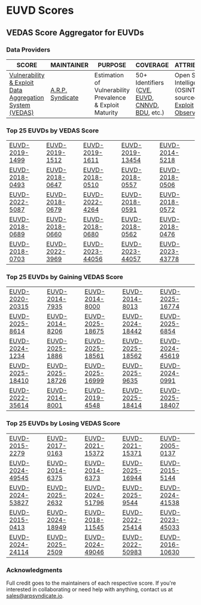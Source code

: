 
# EUVD Scores
## VEDAS Score Aggregator for EUVDs 

### Data Providers
| SCORE | MAINTAINER | PURPOSE | COVERAGE | ATTRIBUTION | FREQUENCY |
| ----- | ---------- | ------- | -------- | ----------- | --------- |
| [Vulnerability & Exploit Data Aggregation System (VEDAS)](https://vedas.arpsyndicate.io) | [A.R.P. Syndicate](https://www.arpsyndicate.io) | Estimation of Vulnerability Prevalence & Exploit Maturity | 50+ Identifiers ([CVE](https://github.com/ARPSyndicate/cve-scores), [EUVD](https://github.com/ARPSyndicate/euvd-scores), [CNNVD](https://github.com/ARPSyndicate/cnnvd-scores), [BDU](https://github.com/ARPSyndicate/bdu-scores), etc.) | Open Source Intelligence (OSINT) sourced from [Exploit Observer](https://www.exploit.observer) | 6-8 Hours |




<h3>Top 25 EUVDs by VEDAS Score</h3>

<table>
  <tr>
    <td><a href='https://vedas.arpsyndicate.io/?vuln=EUVD-2019-1499'>EUVD-2019-1499</a></td>
    <td><a href='https://vedas.arpsyndicate.io/?vuln=EUVD-2019-1512'>EUVD-2019-1512</a></td>
    <td><a href='https://vedas.arpsyndicate.io/?vuln=EUVD-2019-1611'>EUVD-2019-1611</a></td>
    <td><a href='https://vedas.arpsyndicate.io/?vuln=EUVD-2019-13454'>EUVD-2019-13454</a></td>
    <td><a href='https://vedas.arpsyndicate.io/?vuln=EUVD-2014-5218'>EUVD-2014-5218</a></td>
  </tr>
  <tr>
    <td><a href='https://vedas.arpsyndicate.io/?vuln=EUVD-2018-0493'>EUVD-2018-0493</a></td>
    <td><a href='https://vedas.arpsyndicate.io/?vuln=EUVD-2018-0647'>EUVD-2018-0647</a></td>
    <td><a href='https://vedas.arpsyndicate.io/?vuln=EUVD-2018-0510'>EUVD-2018-0510</a></td>
    <td><a href='https://vedas.arpsyndicate.io/?vuln=EUVD-2018-0557'>EUVD-2018-0557</a></td>
    <td><a href='https://vedas.arpsyndicate.io/?vuln=EUVD-2018-0506'>EUVD-2018-0506</a></td>
  </tr>
  <tr>
    <td><a href='https://vedas.arpsyndicate.io/?vuln=EUVD-2022-5087'>EUVD-2022-5087</a></td>
    <td><a href='https://vedas.arpsyndicate.io/?vuln=EUVD-2018-0679'>EUVD-2018-0679</a></td>
    <td><a href='https://vedas.arpsyndicate.io/?vuln=EUVD-2022-4264'>EUVD-2022-4264</a></td>
    <td><a href='https://vedas.arpsyndicate.io/?vuln=EUVD-2018-0591'>EUVD-2018-0591</a></td>
    <td><a href='https://vedas.arpsyndicate.io/?vuln=EUVD-2018-0572'>EUVD-2018-0572</a></td>
  </tr>
  <tr>
    <td><a href='https://vedas.arpsyndicate.io/?vuln=EUVD-2018-0689'>EUVD-2018-0689</a></td>
    <td><a href='https://vedas.arpsyndicate.io/?vuln=EUVD-2018-0660'>EUVD-2018-0660</a></td>
    <td><a href='https://vedas.arpsyndicate.io/?vuln=EUVD-2018-0680'>EUVD-2018-0680</a></td>
    <td><a href='https://vedas.arpsyndicate.io/?vuln=EUVD-2018-0562'>EUVD-2018-0562</a></td>
    <td><a href='https://vedas.arpsyndicate.io/?vuln=EUVD-2018-0476'>EUVD-2018-0476</a></td>
  </tr>
  <tr>
    <td><a href='https://vedas.arpsyndicate.io/?vuln=EUVD-2018-0703'>EUVD-2018-0703</a></td>
    <td><a href='https://vedas.arpsyndicate.io/?vuln=EUVD-2022-3969'>EUVD-2022-3969</a></td>
    <td><a href='https://vedas.arpsyndicate.io/?vuln=EUVD-2023-44056'>EUVD-2023-44056</a></td>
    <td><a href='https://vedas.arpsyndicate.io/?vuln=EUVD-2023-44057'>EUVD-2023-44057</a></td>
    <td><a href='https://vedas.arpsyndicate.io/?vuln=EUVD-2023-43778'>EUVD-2023-43778</a></td>
  </tr>
</table>


<h3>Top 25 EUVDs by Gaining VEDAS Score</h3>

<table>
  <tr>
    <td><a href='https://vedas.arpsyndicate.io/?vuln=EUVD-2020-20315'>EUVD-2020-20315</a></td>
    <td><a href='https://vedas.arpsyndicate.io/?vuln=EUVD-2014-7935'>EUVD-2014-7935</a></td>
    <td><a href='https://vedas.arpsyndicate.io/?vuln=EUVD-2014-8000'>EUVD-2014-8000</a></td>
    <td><a href='https://vedas.arpsyndicate.io/?vuln=EUVD-2014-8013'>EUVD-2014-8013</a></td>
    <td><a href='https://vedas.arpsyndicate.io/?vuln=EUVD-2025-16774'>EUVD-2025-16774</a></td>
  </tr>
  <tr>
    <td><a href='https://vedas.arpsyndicate.io/?vuln=EUVD-2025-8614'>EUVD-2025-8614</a></td>
    <td><a href='https://vedas.arpsyndicate.io/?vuln=EUVD-2014-8206'>EUVD-2014-8206</a></td>
    <td><a href='https://vedas.arpsyndicate.io/?vuln=EUVD-2025-18675'>EUVD-2025-18675</a></td>
    <td><a href='https://vedas.arpsyndicate.io/?vuln=EUVD-2024-18442'>EUVD-2024-18442</a></td>
    <td><a href='https://vedas.arpsyndicate.io/?vuln=EUVD-2025-6854'>EUVD-2025-6854</a></td>
  </tr>
  <tr>
    <td><a href='https://vedas.arpsyndicate.io/?vuln=EUVD-2024-1234'>EUVD-2024-1234</a></td>
    <td><a href='https://vedas.arpsyndicate.io/?vuln=EUVD-2025-1886'>EUVD-2025-1886</a></td>
    <td><a href='https://vedas.arpsyndicate.io/?vuln=EUVD-2025-18561'>EUVD-2025-18561</a></td>
    <td><a href='https://vedas.arpsyndicate.io/?vuln=EUVD-2025-18562'>EUVD-2025-18562</a></td>
    <td><a href='https://vedas.arpsyndicate.io/?vuln=EUVD-2024-45619'>EUVD-2024-45619</a></td>
  </tr>
  <tr>
    <td><a href='https://vedas.arpsyndicate.io/?vuln=EUVD-2025-18410'>EUVD-2025-18410</a></td>
    <td><a href='https://vedas.arpsyndicate.io/?vuln=EUVD-2025-18726'>EUVD-2025-18726</a></td>
    <td><a href='https://vedas.arpsyndicate.io/?vuln=EUVD-2025-16999'>EUVD-2025-16999</a></td>
    <td><a href='https://vedas.arpsyndicate.io/?vuln=EUVD-2025-9635'>EUVD-2025-9635</a></td>
    <td><a href='https://vedas.arpsyndicate.io/?vuln=EUVD-2024-0991'>EUVD-2024-0991</a></td>
  </tr>
  <tr>
    <td><a href='https://vedas.arpsyndicate.io/?vuln=EUVD-2022-35614'>EUVD-2022-35614</a></td>
    <td><a href='https://vedas.arpsyndicate.io/?vuln=EUVD-2014-8001'>EUVD-2014-8001</a></td>
    <td><a href='https://vedas.arpsyndicate.io/?vuln=EUVD-2019-4548'>EUVD-2019-4548</a></td>
    <td><a href='https://vedas.arpsyndicate.io/?vuln=EUVD-2025-18414'>EUVD-2025-18414</a></td>
    <td><a href='https://vedas.arpsyndicate.io/?vuln=EUVD-2025-18407'>EUVD-2025-18407</a></td>
  </tr>
</table>


<h3>Top 25 EUVDs by Losing VEDAS Score</h3>

<table>
  <tr>
    <td><a href='https://vedas.arpsyndicate.io/?vuln=EUVD-2015-2279'>EUVD-2015-2279</a></td>
    <td><a href='https://vedas.arpsyndicate.io/?vuln=EUVD-2017-0163'>EUVD-2017-0163</a></td>
    <td><a href='https://vedas.arpsyndicate.io/?vuln=EUVD-2021-15372'>EUVD-2021-15372</a></td>
    <td><a href='https://vedas.arpsyndicate.io/?vuln=EUVD-2021-15371'>EUVD-2021-15371</a></td>
    <td><a href='https://vedas.arpsyndicate.io/?vuln=EUVD-2005-0137'>EUVD-2005-0137</a></td>
  </tr>
  <tr>
    <td><a href='https://vedas.arpsyndicate.io/?vuln=EUVD-2024-49545'>EUVD-2024-49545</a></td>
    <td><a href='https://vedas.arpsyndicate.io/?vuln=EUVD-2014-6375'>EUVD-2014-6375</a></td>
    <td><a href='https://vedas.arpsyndicate.io/?vuln=EUVD-2014-6373'>EUVD-2014-6373</a></td>
    <td><a href='https://vedas.arpsyndicate.io/?vuln=EUVD-2025-16944'>EUVD-2025-16944</a></td>
    <td><a href='https://vedas.arpsyndicate.io/?vuln=EUVD-2015-5144'>EUVD-2015-5144</a></td>
  </tr>
  <tr>
    <td><a href='https://vedas.arpsyndicate.io/?vuln=EUVD-2024-53827'>EUVD-2024-53827</a></td>
    <td><a href='https://vedas.arpsyndicate.io/?vuln=EUVD-2025-2632'>EUVD-2025-2632</a></td>
    <td><a href='https://vedas.arpsyndicate.io/?vuln=EUVD-2024-51796'>EUVD-2024-51796</a></td>
    <td><a href='https://vedas.arpsyndicate.io/?vuln=EUVD-2025-9544'>EUVD-2025-9544</a></td>
    <td><a href='https://vedas.arpsyndicate.io/?vuln=EUVD-2024-41538'>EUVD-2024-41538</a></td>
  </tr>
  <tr>
    <td><a href='https://vedas.arpsyndicate.io/?vuln=EUVD-2015-0413'>EUVD-2015-0413</a></td>
    <td><a href='https://vedas.arpsyndicate.io/?vuln=EUVD-2024-18949'>EUVD-2024-18949</a></td>
    <td><a href='https://vedas.arpsyndicate.io/?vuln=EUVD-2018-11545'>EUVD-2018-11545</a></td>
    <td><a href='https://vedas.arpsyndicate.io/?vuln=EUVD-2022-25414'>EUVD-2022-25414</a></td>
    <td><a href='https://vedas.arpsyndicate.io/?vuln=EUVD-2023-45033'>EUVD-2023-45033</a></td>
  </tr>
  <tr>
    <td><a href='https://vedas.arpsyndicate.io/?vuln=EUVD-2024-24114'>EUVD-2024-24114</a></td>
    <td><a href='https://vedas.arpsyndicate.io/?vuln=EUVD-2025-2509'>EUVD-2025-2509</a></td>
    <td><a href='https://vedas.arpsyndicate.io/?vuln=EUVD-2024-49046'>EUVD-2024-49046</a></td>
    <td><a href='https://vedas.arpsyndicate.io/?vuln=EUVD-2022-50983'>EUVD-2022-50983</a></td>
    <td><a href='https://vedas.arpsyndicate.io/?vuln=EUVD-2016-10630'>EUVD-2016-10630</a></td>
  </tr>
</table>



### Acknowledgments
Full credit goes to the maintainers of each respective score.
If you're interested in collaborating or need help with anything, contact us at [sales@arpsyndicate.io](mailto:sales@arpsyndicate.io).
